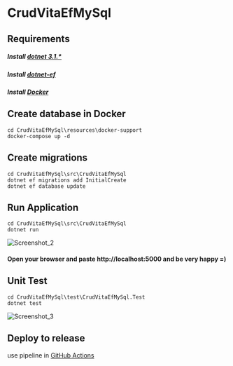 # CrudVitaEfMySql 

## Requirements
##### Install [dotnet 3.1.*](https://dotnet.microsoft.com/download/dotnet/3.1) 
##### Install [dotnet-ef](https://docs.microsoft.com/pt-br/ef/core/get-started/overview/install) 
##### Install [Docker](https://docs.docker.com/get-docker/) 

## Create database in Docker
```
cd CrudVitaEfMySql\resources\docker-support
docker-compose up -d
```

## Create migrations
```
cd CrudVitaEfMySql\src\CrudVitaEfMySql
dotnet ef migrations add InitialCreate
dotnet ef database update
```

## Run Application
```
cd CrudVitaEfMySql\src\CrudVitaEfMySql
dotnet run
```
![Screenshot_2](https://user-images.githubusercontent.com/13908258/115157599-84c8f880-a060-11eb-8ffd-4f976dbf43d6.png)

#### Open your browser and paste http://localhost:5000 and be very happy =)

## Unit Test
```
cd CrudVitaEfMySql\test\CrudVitaEfMySql.Test
dotnet test
```
![Screenshot_3](https://user-images.githubusercontent.com/13908258/115157767-64e60480-a061-11eb-8e3e-2c83e894f7d6.png)

## Deploy to release
use pipeline in [GitHub Actions](https://github.com/wodsonluiz/CrudVitaEfMySql/actions)

